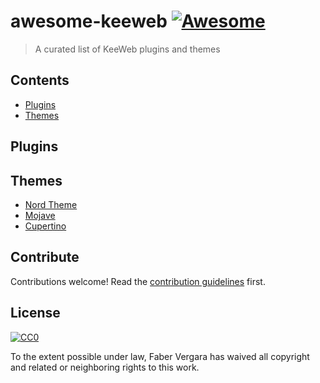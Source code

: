 # awesome-keeweb [![Awesome](https://awesome.re/badge.svg)](https://awesome.re)

> A curated list of KeeWeb plugins and themes


## Contents

- [Plugins](#plugins)
- [Themes](#themes)


## Plugins


## Themes

- [Nord Theme](https://plugins.keeweb.info/plugins/theme-nord)
- [Mojave](https://github.com/agurodriguez/keeweb-mojave)
- [Cupertino](https://github.com/btxtiger/keeweb-cupertino-theme)


## Contribute

Contributions welcome! Read the [contribution guidelines](contributing.md) first.


## License

[![CC0](https://mirrors.creativecommons.org/presskit/buttons/88x31/svg/cc-zero.svg)](https://creativecommons.org/publicdomain/zero/1.0)

To the extent possible under law, Faber Vergara has waived all copyright and
related or neighboring rights to this work.
